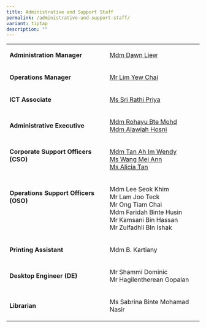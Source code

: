 ```yaml
---
title: Administrative and Support Staff
permalink: /administrative-and-support-staff/
variant: tiptap
description: ""
---
```

<table style="minWidth: 50px">
<colgroup>
<col>
<col>
</colgroup>
<tbody>
<tr>
<td rowspan="1" colspan="1">
<p><strong>Administration Manager</strong>
</p>
</td>
<td rowspan="1" colspan="1">
<p><a href="mailto:liew_siew_meng@schools.gov.sg" rel="noopener noreferrer nofollow" target="_blank"><u>Mdm Dawn Liew</u></a>
</p>
</td>
</tr>
<tr>
<td rowspan="1" colspan="1">
<p><strong>Operations Manager</strong>
</p>
</td>
<td rowspan="1" colspan="1">
<p><a href="mailto:lim_yew_chai@schools.gov.sg" rel="noopener noreferrer nofollow" target="_blank"><u>Mr Lim Yew Chai</u></a>
</p>
</td>
</tr>
<tr>
<td rowspan="1" colspan="1">
<p><strong>ICT Associate</strong>
</p>
</td>
<td rowspan="1" colspan="1">
<p><a href="mailto:sri_rathi_priya@schools.gov.sg" rel="noopener noreferrer nofollow" target="_blank"><u>Ms Sri Rathi Priya</u></a>
</p>
</td>
</tr>
<tr>
<td rowspan="1" colspan="1">
<p><strong>Administrative Executive</strong>
</p>
</td>
<td rowspan="1" colspan="1">
<p><a href="mailto:rohayu_mohamad@schools.gov.sg" rel="noopener noreferrer nofollow" target="_blank"><u>Mdm Rohayu Bte Mohd</u></a>
<br><a href="mailto:alawiah_hosni@schools.gov.sg" rel="noopener noreferrer nofollow" target="_blank"><u>Mdm Alawiah Hosni</u></a>
</p>
</td>
</tr>
<tr>
<td rowspan="1" colspan="1">
<p><strong>Corporate Support Officers (CSO)<br><br></strong>
</p>
</td>
<td rowspan="1" colspan="1">
<p><a href="mailto:tan_ah_im_wendy@schools.gov.sg" rel="noopener noreferrer nofollow" target="_blank"><u>Mdm Tan Ah Im Wendy</u></a>
<br><a href="mailto:wang_mei_ann@schools.gov.sg" rel="noopener noreferrer nofollow" target="_blank"><u>Ms Wang Mei Ann</u></a>
<br><a href="mailto:alicia_tan_ee_kia@schools.gov.sg" rel="noopener noreferrer nofollow" target="_blank"><u>Ms Alicia Tan</u></a>
</p>
</td>
</tr>
<tr>
<td rowspan="1" colspan="1">
<p><strong>Operations Support Officers (OSO)<br><br><br><br></strong>
</p>
</td>
<td rowspan="1" colspan="1">
<p>Mdm Lee Seok Khim
<br>Mr Lam Joo Teck
<br>Mr Ong Tiam Chai
<br>Mdm Faridah Binte Husin
<br>Mr Kamsani Bin Hassan
<br>Mr Zulfadhli BIn Ishak</p>
</td>
</tr>
<tr>
<td rowspan="1" colspan="1">
<p><strong>Printing Assistant</strong>
</p>
</td>
<td rowspan="1" colspan="1">
<p>Mdm B. Kartiany</p>
</td>
</tr>
<tr>
<td rowspan="1" colspan="1">
<p><strong>Desktop Engineer (DE)</strong>
</p>
</td>
<td rowspan="1" colspan="1">
<p>Mr Shammi Dominic
<br>Mr Hagilentherean Gopalan</p>
</td>
</tr>
<tr>
<td rowspan="1" colspan="1">
<p><strong>Librarian</strong>
</p>
</td>
<td rowspan="1" colspan="1">
<p>Ms Sabrina Binte Mohamad Nasir</p>
</td>
</tr>
</tbody>
</table>
<p></p>